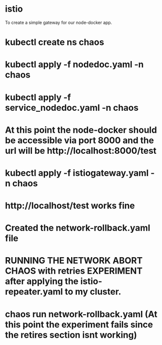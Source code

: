 # istio
To create a simple gateway for our node-docker app.
# kubectl create ns chaos
# kubectl apply -f nodedoc.yaml -n chaos
# kubectl apply -f service_nodedoc.yaml -n chaos
# At this point the node-docker should be accessible via port 8000 and the url will be http://localhost:8000/test
# kubectl apply -f istiogateway.yaml -n chaos
# http://localhost/test works fine

# Created the network-rollback.yaml file
# RUNNING THE NETWORK ABORT CHAOS with retries EXPERIMENT after applying the istio-repeater.yaml to my cluster.
# chaos run network-rollback.yaml (At this point the experiment fails since the retires section isnt working) 
